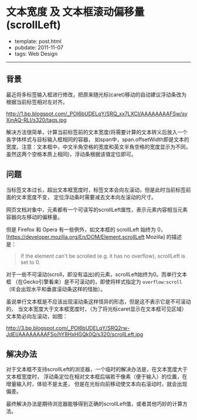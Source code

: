 
# 文本宽度 及 文本框滚动偏移量(scrollLeft)

- template: post.html
- pubdate: 2011-11-07
- tags:  Web Design

----

## 背景

最近将多标签输入框进行修改，把原来随光标(caret)移动的自动建议浮动条改为根据当前标签相对左对齐。

http://1.bp.blogspot.com/_POl6bUDELqY/SRQ_xx7LXCI/AAAAAAAAFSw/syXjnAQ-RLI/s320/tags.jpg

解决方法很简单，计算当前标签前的文本宽度(将需要计算的文本转义后放入一个各字体样式与目标输入框相同的容器，
如span中，span.offsetWidth即是文本的宽度。注意：文本框中，中文半角空格的宽度和英文半角空格的宽度显示为不同，
虽然这两个空格本质上相同)，浮动条根据该值定位即可。

## 问题

当标签文本过长，超出文本框宽度时，标签文本会向左滚动，但是此时当前标签前面的文本宽度不变，
定位浮动条时需要减去文本向左滚动的尺寸。

网页文档对象中，元素都有一个可读写的scrollLeft属性，表示元素内容相当元素容器向左移动的偏移量。

但是 Firefox 和 Opera 有一些例外，如文本框的 scrollLeft 始终为 0，
[https://developer.mozilla.org/En/DOM/Element.scrollLeft Mozilla] 的描述是：

> If the element can't be scrolled (e.g. it has no overflow), scrollLeft is set to 0.

对于一些不可滚动(scroll，即没有溢出)的元素，scrollLeft始终为0。而单行文本框
（在Gecko引擎看来）是不可滚动的，即使将样式指定为 `overflow:scroll`
（IE会出现水平和垂直滚动条这样的怪胎）。

虽说单行文本框是不应该出现滚动条这样怪异的形态，但是这不表示它是不可滚动的，
当文本宽度大于文本框宽度时，（为了将光标caret显示在文本框可见区域）文本势必向左滚动，如图：

http://3.bp.blogspot.com/_POl6bUDELqY/SRQ2rw-JdEI/AAAAAAAAFSo/hY8HxHGQk0Q/s320/scrollLeft.jpg

## 解决办法

对于文本框不支持scrollLeft的浏览器，一个临时的解决办法是，在文本宽度大于文本框宽度时，
浮动条定位在相对文本框后端若干像素（便于输入）的位置，在增量输入时，体验不是太差，
但是在光标向前移动使文本向右滚动时，就会出现偏差。

最终解决办法是期待浏览器能够得到正确的scrollLeft值，或者其他巧妙的计算方法。
